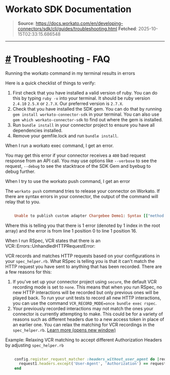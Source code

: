 # Workato SDK Documentation

> **Source**: https://docs.workato.com/en/developing-connectors/sdk/cli/guides/troubleshooting.html
> **Fetched**: 2025-10-15T02:33:15.686548

---

# [#](<#troubleshooting-faq>) Troubleshooting - FAQ

Running the workato command in my terminal results in errors

Here is a quick checklist of things to verify:

  1. First check that you have installed a valid version of ruby. You can do this by typing `ruby -v` into your terminal. It should be ruby version `2.4.10` `2.5.X` or `2.7.X`. Our preferred version is `2.7.X`.
  2. Check that you have installed the SDK gem. You can do that by running `gem install workato-connector-sdk` in your terminal. You can also use `gem which workato-connector-sdk` to find out where the gem is installed.
  3. Run `bundle install` in your connector project to ensure you have all dependencies installed.
  4. Remove your gemfile.lock and run `bundle install`.

When I run a workato exec command, I get an error.

You may get this error if your connector receives a `400` bad request response from an API call. You may use options like `--verbose` to see the request, `--debug` to see the stacktrace of the SDK Gem and byebug to debug further.

When I try to use the workato push command, I get an error

The `workato push` command tries to release your connector on Workato. If there are syntax errors in your connector, the output of the command will relay that to you.
```ruby
 
    Unable to publish custom adapter Chargebee Demo1: Syntax [["method require not allowed", 1, 0, 1, 16]] and Publish Can not publish adapter with code errors


```

Where this is telling you that there is 1 error (denoted by 1 index in the root array) and the error is from line 1 position 0 to line 1 position 16.

When I run RSpec, VCR states that there is an VCR::Errors::UnhandledHTTPRequestError:

VCR records and matches HTTP requests based on your configurations in your `spec_helper.rb`. What RSpec is telling you is that it can't match the HTTP request you have sent to anything that has been recorded. There are a few reasons for this:

  1. If you've set up your connector project using `secure`, the default VCR recording mode is set to `none`. This means that when you run RSpec, no new HTTP interactions will be recorded but only previous ones will be played back. To run your unit tests to record all new HTTP interactions, you can use the command `VCR_RECORD_MODE=once bundle exec rspec`.
  2. Your previously recorded interactions may not match the ones your connector is currently attempting to make. This could be for a variety of reasons such as different headers due to a new access token in place of an earlier one. You can relax the matching for VCR recordings in the `spec_helper.rb`. [Learn more (opens new window)](<https://relishapp.com/vcr/vcr/v/1-6-0/docs/cassettes/request-matching>)

Example: Relaxing VCR matching to accept different Authorization Headers by adjusting `spec_helper.rb`
```ruby
 
    config.register_request_matcher :headers_without_user_agent do |request1, request2|
      request1.headers.except('User-Agent', 'Authorization') == request2.headers.except('User-Agent', 'Authorization')
    end


```
